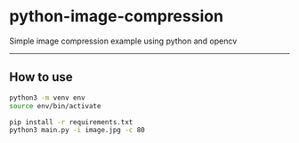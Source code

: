 # python-image-compression
Simple image compression example using python and opencv

---

## How to use

```bash
python3 -m venv env
source env/bin/activate

pip install -r requirements.txt
python3 main.py -i image.jpg -c 80
```
